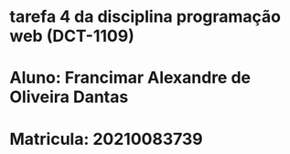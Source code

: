 # tarefa 4 da disciplina programação web (DCT-1109)

# Aluno: Francimar Alexandre de Oliveira Dantas

# Matricula: 	20210083739

